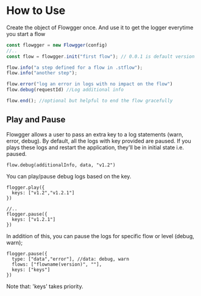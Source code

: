 # How to Use

Create the object of Flowgger once. And use it to get the logger everytime you start a flow

```js
const flowgger = new Flowgger(config)
//..
const flow = flowgger.init("first flow"); // 0.0.1 is default version

flow.info("a step defined for a flow in .stflow");
flow.info("another step");

flow.error("log an error in logs with no impact on the flow")
flow.debug(requestId) //Log additional info

flow.end(); //optional but helpful to end the flow gracefully
```

## Play and Pause

Flowgger allows a user to pass an extra key to a log statements (warn, error, debug). By default, all the logs with key provided are paused. If you plays these logs and restart the  application, they'll be in initial state i.e. paused.

```
flow.debug(additionalInfo, data, "v1.2")
```

You can play/pause debug logs based on the key.
```
flogger.play({
  keys: ["v1.2","v1.2.1"]
})

//..
flogger.pause({
  keys: ["v1.2.1"]
})

```

In addition of this, you can pause the logs for specific flow or level (debug, warn);

```
flogger.pause({
  type: ["data","error"], //data: debug, warn
  flows: ["flowname(version)", ""],
  keys: ["keys"]
})
```

Note that: 'keys' takes priority.